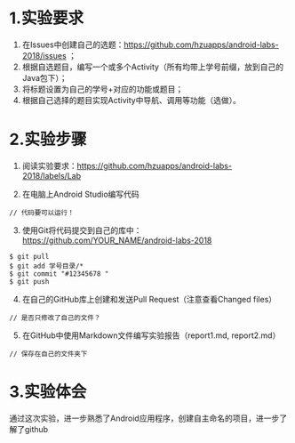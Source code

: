 # 1.实验要求


1. 在Issues中创建自己的选题：https://github.com/hzuapps/android-labs-2018/issues ；
2. 根据自选题目，编写一个或多个Activity（所有均带上学号前缀，放到自己的Java包下）；
3. 将标题设置为自己的学号+对应的功能或题目；
4. 根据自己选择的题目实现Activity中导航、调用等功能（选做）。


# 2.实验步骤

1. 阅读实验要求：https://github.com/hzuapps/android-labs-2018/labels/Lab   

2. 在电脑上Android Studio编写代码  

```   
// 代码要可以运行！
```   

3. 使用Git将代码提交到自己的库中：https://github.com/YOUR_NAME/android-labs-2018   
```  
$ git pull
$ git add 学号目录/*
$ git commit "#12345678 "
$ git push
```  

4. 在自己的GitHub库上创建和发送Pull Request（注意查看Changed files）  
```  
// 是否只修改了自己的文件？
```  

5. 在GitHub中使用Markdown文件编写实验报告（report1.md, report2.md）  
```  
// 保存在自己的文件夹下
```  

# 3.实验体会
通过这次实验，进一步熟悉了Android应用程序，创建自主命名的项目，进一步了解了github
